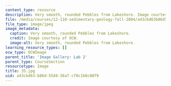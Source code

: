 ```yaml
---
content_type: resource
description: Very smooth, rounded Pebbles from Lakeshore. Image courtesy of OCW.
file: /media/courses/12-110-sedimentary-geology-fall-2004/a43cbd63b86d55d436a7cf0c1b8c88f9_35.jpg
file_type: image/jpeg
image_metadata:
  caption: Very smooth, rounded Pebbles from Lakeshore.
  credit: Image courtesy of OCW.
  image-alt: Very smooth, rounded Pebbles from Lakeshore.
learning_resource_types: []
ocw_type: OCWImage
parent_title: 'Image Gallery: Lab 2'
parent_type: CourseSection
resourcetype: Image
title: 35.jpg
uid: a43cbd63-b86d-55d4-36a7-cf0c1b8c88f9
---
```

